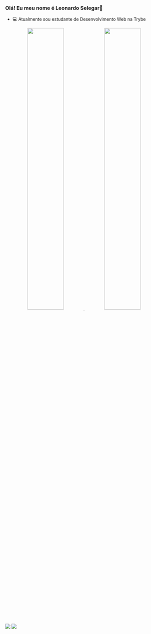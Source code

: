 ### Olá! Eu meu nome é Leonardo Selegar👋

 - 💻 Atualmente sou estudante de Desenvolvimento Web na Trybe

 
<div align="center">
  <a href="https://github.com/Leonardo-Selegar">
  <img width="48%" src="https://github-readme-stats.vercel.app/api?username=Leonardo-Selegar&show_icons=true&theme=radical&include_all_commits=true&count_private=true"/>
  <img width="48%" src="https://github-readme-stats.vercel.app/api/top-langs/?username=Leonardo-Selegar&layout=compact&langs_count=7&theme=radical"/>
</div>
  
  ##
 
<div> 
  <a href="https://www.linkedin.com/in/leonardo-selegar" target="_blank"><img src="https://img.shields.io/badge/-LinkedIn-%230077B5?style=for-the-badge&logo=linkedin&logoColor=white" target="_blank"></a> 
 <a href="mailto:leonardo11132@gmail.com" target="_blank"><img src="https://img.shields.io/badge/Gmail-D14836?style=for-the-badge&logo=gmail&logoColor=white" target="_blank"></a>
</div>
